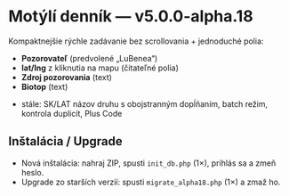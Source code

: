 
# Motýlí denník — v5.0.0-alpha.18
Kompaktnejšie rýchle zadávanie bez scrollovania + jednoduché polia:
- **Pozorovateľ** (predvolené „LuBenea“)
- **lat/lng** z kliknutia na mapu (čitateľné polia)
- **Zdroj pozorovania** (text)
- **Biotop** (text)
+ stále: SK/LAT názov druhu s obojstranným dopĺňaním, batch režim, kontrola duplicít, Plus Code

## Inštalácia / Upgrade
- Nová inštalácia: nahraj ZIP, spusti `init_db.php` (1×), prihlás sa a zmeň heslo.
- Upgrade zo starších verzií: spusti `migrate_alpha18.php` (1×) a zmaž ho.
